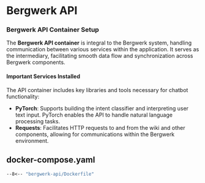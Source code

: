 # Bergwerk API

### Bergwerk API Container Setup

The **Bergwerk API container** is integral to the Bergwerk system, handling communication between various services within the application. It serves as the intermediary, facilitating smooth data flow and synchronization across Bergwerk components.

#### Important Services Installed

The API container includes key libraries and tools necessary for chatbot functionality:

- **PyTorch**: Supports building the intent classifier and interpreting user text input. PyTorch enables the API to handle natural language processing tasks.
- **Requests**: Facilitates HTTP requests to and from the wiki and other components, allowing for communications within the Bergwerk environment.


## docker-compose.yaml

```Dockerfile
--8<-- "bergwerk-api/Dockerfile"
```